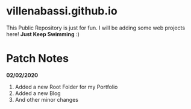 # villenabassi.github.io
This Public Repository is just for fun. I will be adding some web projects here! **Just Keep Swimming** :)


# Patch Notes

**02/02/2020**
1. Added a new Root Folder for my Portfolio
2. Added a new Blog
3. And other minor changes
